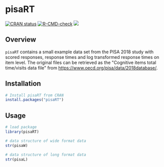# pisaRT

<!-- badges: start -->
[![CRAN status](https://www.r-pkg.org/badges/version/pisaRT)](https://CRAN.R-project.org/package=pisaRT)
[![R-CMD-check](https://github.com/beckerbenj/pisaRT/actions/workflows/R-CMD-check.yaml/badge.svg)](https://github.com/beckerbenj/pisaRT/actions/workflows/R-CMD-check.yaml)
[![](http://cranlogs.r-pkg.org/badges/grand-total/pisaRT?color=blue)](https://cran.r-project.org/package=pisaRT)
<!-- badges: end -->

## Overview

`pisaRT` contains a small example data set from the PISA 2018 study with scored responses, response times and log transformed response times on item level. The original files can be retrieved as the "Cognitive items total time/visits data file" from <https://www.oecd.org/pisa/data/2018database/>. 

## Installation

```R
# Install pisaRT from CRAN
install.packages("pisaRT")
```

## Usage

```R
# load package
library(pisaRT)

# data structure of wide format data
str(pisaW)

# data structure of long format data
str(pisaL)
```
